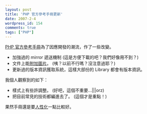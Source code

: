 ```yaml
---
layout: post
title: 'PHP 官方參考手冊更新'
date: 2007-2-4
wordpress_id: 154
comments: true
tags: ["PHP"]
---
```


[PHP 官方參考手冊](http://www.php.net/manual/en/)為了因應開發的潮流，作了一些改變。

* 加強過的 mirror 遞送機制 (這是方便下載的吧？我們好像用不到？)
* 文件上能[附加圖片](http://tw.php.net/function.imagearc)。 (咦？以前不行嗎？沒注意過耶？)
* 更新過的版本資訊獲取系統，這樣大部份的  Library 都會有版本資訊。


我個人觀察到的如下：

* 樣式上有些許調整。 (好吧，這個不重要...|||orz)
* 把目前常見的技術都編進去了。 (這個才是重點！)


果然手冊還是要[人性化](http://www.santosj.name/php/writing-manuals-for-users/)一點比較好。
